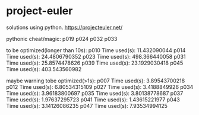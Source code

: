 # project-euler
solutions using python.
https://projecteuler.net/

pythonic cheat/magic:
p019
p024
p032
p033

to be optimized(longer than 10s):
p010
Time used(s): 11.432090044
p014
Time used(s): 24.4806790352
p023
Time used(s): 498.366440058
p031
Time used(s): 25.8574478626
p039
Time used(s): 23.1929030418
p045
Time used(s): 403.543560982


maybe warning tobe optimized(>1s):
p007
Time used(s): 3.89543700218
p012
Time used(s): 6.80534315109
p027
Time used(s): 3.4188849926
p034
Time used(s): 3.96183800697
p035
Time used(s): 3.80138778687
p037
Time used(s): 1.97637295723
p041
Time used(s): 1.43615221977
p043
Time used(s): 3.14126086235
p047
Time used(s): 7.93534994125
